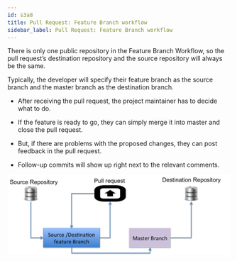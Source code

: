 ```yaml
---
id: s3a8
title: Pull Request: Feature Branch workflow
sidebar_label: Pull Request: Feature Branch workflow
---
```



There is only one public repository in the Feature Branch Workflow, so the pull request’s destination repository and the source repository will always be the same.

Typically, the developer will specify their feature branch as the source branch and the master branch as the destination branch.


- After receiving the pull request, the project maintainer has to decide what to do.

- If the feature is ready to go, they can simply merge it into master and close the pull request.

- But, if there are problems with the proposed changes, they can post feedback in the pull request.

- Follow-up commits will show up right next to the relevant comments.


![xxx](https://raw.githubusercontent.com/ChickenKyiv/awesome-git-article/master/img/PR/feature-branch-pull-req.png)
